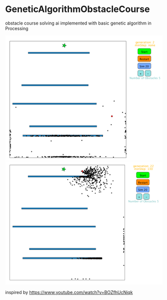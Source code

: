 # GeneticAlgorithmObstacleCourse

obstacle course solving ai implemented with basic genetic algorithm in Processing <br />

![Alt text](images/GenAlgPicGen1.PNG?raw=true "Title")
![Alt text](images/GenAlgPicGen22.PNG?raw=true "Title")

inspired by https://www.youtube.com/watch?v=BOZfhUcNiqk
